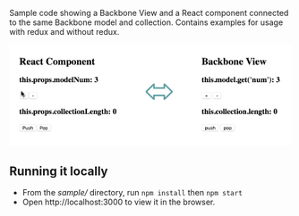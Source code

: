 Sample code showing a Backbone View and a React component connected to the same Backbone model and collection.
Contains examples for usage with redux and without redux.

![Sample usage](./.README/demo.gif)

## Running it locally

- From the _sample/_ directory, run `npm install` then `npm start`
- Open http://localhost:3000 to view it in the browser.
